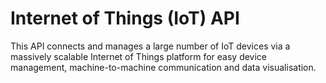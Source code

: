# Internet of Things (IoT) API

This API connects and manages a large number of IoT devices via a massively scalable Internet of Things platform for easy device management, machine-to-machine communication and data visualisation.
